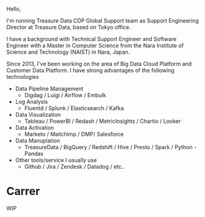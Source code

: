 Hello,

I'm running Treasure Data CDP Global Support team as Support Engineering Director at Treasure Data, based on Tokyo office.

I have a background with Technical Support Engineer and Software Engineer with a Master in Computer Science from the Nara Institute of Science and Technology (NAIST) in Nara, Japan.

Since 2013, I've been working on the area of Big Data Cloud Platform and Customer Data Platform.
I have strong advantages of the following technologies

- Data Pipeline Management
  - Digdag / Luigi / Airflow / Embulk
- Log Analysis
  - Fluentd / Splunk / Elasticsearch / Kafka
- Data Visualization
  - Tableau / PowerBI / Redash / MetricInsights / Chartio / Looker
- Data Activation
  - Marketo / Mailchimp / DMP/ Salesforce
- Data Manuplation
  - TreasureData / BigQuery / Redshift / Hive / Presto / Spark / Python - Pandas
- Other tools/service I usually use
  - Github / Jira / Zendesk / Datadog / etc.. 
  
# Carrer

WIP
